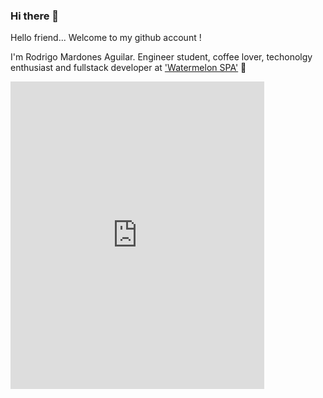 ### Hi there 👋

Hello friend... Welcome to my github account !

I'm Rodrigo Mardones Aguilar. Engineer student, coffee lover, techonolgy enthusiast and fullstack developer at ['Watermelon SPA'](http://bewatermelon.com/)  🍉


<iframe
  src="https://carbon.now.sh/embed?bg=rgba(171%2C%20184%2C%20195%2C%201)&t=one-dark&wt=none&l=javascript&ds=true&dsyoff=20px&dsblur=68px&wc=true&wa=false&pv=56px&ph=56px&ln=false&fl=1&fm=Hack&fs=14px&lh=133%25&si=false&es=2x&wm=false&code=const%2520myFavTechnologies%2520%253D%2520%257B%250A%2509back%253A%2520%257B%250A%2520%2520%2520%2520%2509javascript%253A%2520true%252C%250A%2520%2520%2520%2520%2520%2520%2509python%253A%2520true%252C%250A%2520%2520%2520%2520%2520%2520%2509typescript%253A%2520true%252C%250A%2520%2520%2520%2520%2520%2520%2509node%253A%2520true%252C%250A%2520%2520%2520%2520%2520%2520%2509django%253A%2520true%250A%2520%2520%2520%2520%257D%252C%250A%2520%2520%2509front%2520%253A%2520%257B%250A%2520%2520%2520%2520%2509reactjs%2520%253A%2520true%252C%250A%2520%2520%2520%2520%2520%2520%2509vuejs%2520%253Atrue%250A%2520%2520%2520%2520%257D%252C%250A%2520%2520%2509others%253A%2520%257B%250A%2520%2520%2520%2520%2509docker%2520%253A%2520true%252C%250A%2520%2520%2520%2520%2520%2520%2509gcp%2520%253A%2520true%250A%2520%2520%2520%2520%257D%250A%257D"
  style="width: 406px; height: 492px; border:0; transform: scale(1); overflow:hidden;"
  sandbox="allow-scripts allow-same-origin">
</iframe>

<!--
**RodrigoMardones/RodrigoMardones** is a ✨ _special_ ✨ repository because its `README.md` (this file) appears on your GitHub profile.

Here are some ideas to get you started:

- 🔭 I’m currently working on ...
- 🌱 I’m currently learning ...
- 👯 I’m looking to collaborate on ...
- 🤔 I’m looking for help with ...
- 💬 Ask me about ...
- 📫 How to reach me: ...
- 😄 Pronouns: ...
- ⚡ Fun fact: ...
-->
